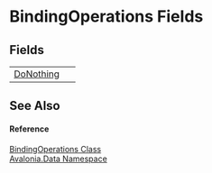 # BindingOperations Fields




## Fields
<table>
<tr>
<td><a href="F_Avalonia_Data_BindingOperations_DoNothing">DoNothing</a></td>
<td> </td>
</tr>
</table>

## See Also


#### Reference
<a href="T_Avalonia_Data_BindingOperations">BindingOperations Class</a>  
<a href="N_Avalonia_Data">Avalonia.Data Namespace</a>  

